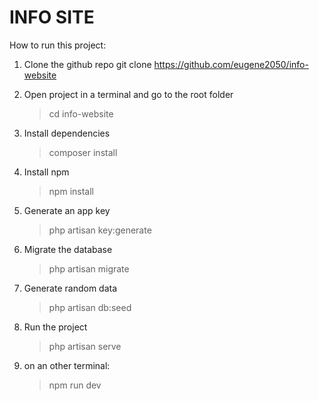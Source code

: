 # INFO SITE

How to run this project:

1. Clone the github repo
    git clone https://github.com/eugene2050/info-website
  
2. Open project in a terminal and go to the root folder
    >cd info-website
  
3. Install dependencies
   >composer install
  
4. Install npm
    >npm install

5. Generate an app key
    >php artisan key:generate
  
6. Migrate the database
    >php artisan migrate

7. Generate random data
    >php artisan db:seed

8. Run the project
    >php artisan serve

9. on an other terminal:
    >npm run dev
  

